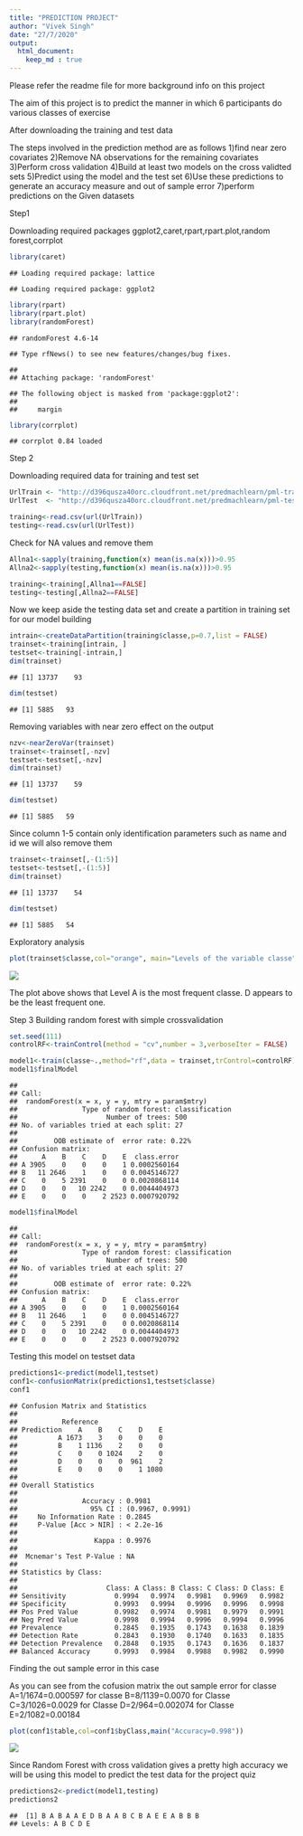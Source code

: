 ```yaml
---
title: "PREDICTION PROJECT"
author: "Vivek Singh"
date: "27/7/2020"
output: 
  html_document:
    keep_md : true
---
```

Please refer the readme file for more background info on this project

The aim of this project is to predict the manner in which 6 participants do 
various classes of exercise 

After downloading the training and test data 

The steps involved in the prediction method are as follows
1)find near zero covariates 
2)Remove NA observations for the remaining covariates
3)Perform cross validation
4)Build at least two models on the cross validted sets
5)Predict using the model and the test set
6)Use these predictions to generate an accuracy measure and out of sample error
7)perform predictions on the Given datasets


Step1

Downloading required packages 
ggplot2,caret,rpart,rpart.plot,random forest,corrplot


```r
library(caret)
```

```
## Loading required package: lattice
```

```
## Loading required package: ggplot2
```

```r
library(rpart)
library(rpart.plot)
library(randomForest)
```

```
## randomForest 4.6-14
```

```
## Type rfNews() to see new features/changes/bug fixes.
```

```
## 
## Attaching package: 'randomForest'
```

```
## The following object is masked from 'package:ggplot2':
## 
##     margin
```

```r
library(corrplot)
```

```
## corrplot 0.84 loaded
```


Step 2

Downloading required data for training and test set


```r
UrlTrain <- "http://d396qusza40orc.cloudfront.net/predmachlearn/pml-training.csv"
UrlTest  <- "http://d396qusza40orc.cloudfront.net/predmachlearn/pml-testing.csv"

training<-read.csv(url(UrlTrain))
testing<-read.csv(url(UrlTest))
```


Check for NA values and remove them


```r
Allna1<-sapply(training,function(x) mean(is.na(x)))>0.95
Allna2<-sapply(testing,function(x) mean(is.na(x)))>0.95

training<-training[,Allna1==FALSE]
testing<-testing[,Allna2==FALSE]
```

Now we keep aside the testing data set and create a partition in training set for our model 
building


```r
intrain<-createDataPartition(training$classe,p=0.7,list = FALSE)
trainset<-training[intrain, ]
testset<-training[-intrain,]
dim(trainset)
```

```
## [1] 13737    93
```

```r
dim(testset)
```

```
## [1] 5885   93
```

Removing variables with near zero effect on the output


```r
nzv<-nearZeroVar(trainset)
trainset<-trainset[,-nzv]
testset<-testset[,-nzv]
dim(trainset)
```

```
## [1] 13737    59
```

```r
dim(testset)
```

```
## [1] 5885   59
```

Since column 1-5 contain only identification parameters such as name and id we will also remove them


```r
trainset<-trainset[,-(1:5)]
testset<-testset[,-(1:5)]
dim(trainset)
```

```
## [1] 13737    54
```

```r
dim(testset)
```

```
## [1] 5885   54
```

Exploratory analysis


```r
plot(trainset$classe,col="orange", main="Levels of the variable classe", xlab="classe levels", ylab="Frequency")
```

![](index_files/figure-html/unnamed-chunk-7-1.png)<!-- -->

The plot above shows that Level A is the most frequent classe. D appears to be the least frequent one.




Step 3
Building random forest with simple crossvalidation


```r
set.seed(111)
controlRF<-trainControl(method = "cv",number = 3,verboseIter = FALSE)

model1<-train(classe~.,method="rf",data = trainset,trControl=controlRF)
model1$finalModel
```

```
## 
## Call:
##  randomForest(x = x, y = y, mtry = param$mtry) 
##                Type of random forest: classification
##                      Number of trees: 500
## No. of variables tried at each split: 27
## 
##         OOB estimate of  error rate: 0.22%
## Confusion matrix:
##      A    B    C    D    E  class.error
## A 3905    0    0    0    1 0.0002560164
## B   11 2646    1    0    0 0.0045146727
## C    0    5 2391    0    0 0.0020868114
## D    0    0   10 2242    0 0.0044404973
## E    0    0    0    2 2523 0.0007920792
```


```r
model1$finalModel
```

```
## 
## Call:
##  randomForest(x = x, y = y, mtry = param$mtry) 
##                Type of random forest: classification
##                      Number of trees: 500
## No. of variables tried at each split: 27
## 
##         OOB estimate of  error rate: 0.22%
## Confusion matrix:
##      A    B    C    D    E  class.error
## A 3905    0    0    0    1 0.0002560164
## B   11 2646    1    0    0 0.0045146727
## C    0    5 2391    0    0 0.0020868114
## D    0    0   10 2242    0 0.0044404973
## E    0    0    0    2 2523 0.0007920792
```

Testing this model on testset data


```r
predictions1<-predict(model1,testset)
conf1<-confusionMatrix(predictions1,testset$classe)
conf1
```

```
## Confusion Matrix and Statistics
## 
##           Reference
## Prediction    A    B    C    D    E
##          A 1673    3    0    0    0
##          B    1 1136    2    0    0
##          C    0    0 1024    2    0
##          D    0    0    0  961    2
##          E    0    0    0    1 1080
## 
## Overall Statistics
##                                           
##                Accuracy : 0.9981          
##                  95% CI : (0.9967, 0.9991)
##     No Information Rate : 0.2845          
##     P-Value [Acc > NIR] : < 2.2e-16       
##                                           
##                   Kappa : 0.9976          
##                                           
##  Mcnemar's Test P-Value : NA              
## 
## Statistics by Class:
## 
##                      Class: A Class: B Class: C Class: D Class: E
## Sensitivity            0.9994   0.9974   0.9981   0.9969   0.9982
## Specificity            0.9993   0.9994   0.9996   0.9996   0.9998
## Pos Pred Value         0.9982   0.9974   0.9981   0.9979   0.9991
## Neg Pred Value         0.9998   0.9994   0.9996   0.9994   0.9996
## Prevalence             0.2845   0.1935   0.1743   0.1638   0.1839
## Detection Rate         0.2843   0.1930   0.1740   0.1633   0.1835
## Detection Prevalence   0.2848   0.1935   0.1743   0.1636   0.1837
## Balanced Accuracy      0.9993   0.9984   0.9988   0.9982   0.9990
```

Finding the out sample error in this case

As you can see from the cofusion matrix the out sample error
for classe A=1/1674=0.000597
for classe B=8/1139=0.0070
for Classe C=3/1026=0.0029
for Classe D=2/964=0.002074
for Classe E=2/1082=0.00184


```r
plot(conf1$table,col=conf1$byClass,main("Accuracy=0.998"))
```

![](index_files/figure-html/unnamed-chunk-11-1.png)<!-- -->

Since Random Forest with cross validation gives a pretty high accuracy we will be using
this model to predict the test data for the project quiz


```r
predictions2<-predict(model1,testing)
predictions2
```

```
##  [1] B A B A A E D B A A B C B A E E A B B B
## Levels: A B C D E
```



